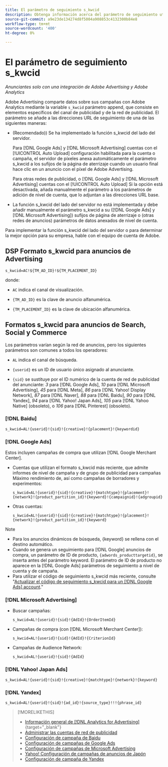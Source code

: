 ```yaml
---
title: El parámetro de seguimiento s_kwcid
description: Obtenga información acerca del parámetro de seguimiento utilizado para compartir datos de publicidad de Adobe con Adobe Analytics.
source-git-commit: a9e23de134274d8f5004a908853c4132300b84e8
workflow-type: tm+mt
source-wordcount: '400'
ht-degree: 0%

---
```


# El parámetro de seguimiento s_kwcid

*Anunciantes solo con una integración de Adobe Advertising y Adobe Analytics*

<!-- Where should this go? It probably belongs in the Analytics integration chapter, but I'll need to fit it in/create context around it/explain more about implementation and how this works.  SPECIFICALLY, I'll need to update the second section that explains when/where to add the code for DSP clients. -->

Adobe Advertising comparte datos sobre sus campañas con Adobe Analytics mediante la variable `s_kwcid` parámetro append, que consiste en elementos específicos del canal de publicidad y de la red de publicidad. El parámetro se añade a las direcciones URL de seguimiento de una de las siguientes maneras:

* (Recomendado)<!--; the only option for Advertising DSP-->) Se ha implementado la función s_kwcid del lado del servidor.

  Para [!DNL Google Ads] y [!DNL Microsoft Advertising] cuentas con el [!UICONTROL Auto Upload] configuración habilitada para la cuenta o campaña, el servidor de píxeles anexa automáticamente el parámetro s_kwcid a los sufijos de la página de aterrizaje cuando un usuario final hace clic en un anuncio <!-- click a search ad or views a display ad --> con el píxel de Adobe Advertising.

  Para otras redes de publicidad, o [!DNL Google Ads] y [!DNL Microsoft Advertising] cuentas con el [!UICONTROL Auto Upload] Si la opción está desactivada, añada manualmente el parámetro a los parámetros de adición de nivel de cuenta, que lo adjuntan a las direcciones URL base.

* <!-- (Search, Social, & Commerce only) -->La función s_kwcid del lado del servidor no está implementada y debe añadir manualmente el parámetro s_kwcid a su ([!DNL Google Ads] y [!DNL Microsoft Advertising]) sufijos de página de aterrizaje o (otras redes de anuncios) parámetros de datos anexados de nivel de cuenta.

Para implementar la función s_kwcid del lado del servidor o para determinar la mejor opción para su empresa, hable con el equipo de cuenta de Adobe.

## DSP Formato s_kwcid para anuncios de Advertising

`s_kwcid=AC!${TM_AD_ID}!${TM_PLACEMENT_ID}`

donde:

* `AC` indica el canal de visualización.

* `{TM_AD_ID}` es la clave de anuncio alfanumérica.

* `{TM_PLACEMENT_ID}` es la clave de ubicación alfanumérica.

## Formatos s_kwcid para anuncios de Search, Social y Commerce

Los parámetros varían según la red de anuncios, pero los siguientes parámetros son comunes a todos los operadores:

* `AL` indica el canal de búsqueda. <!-- what about social/Facebook, and display ads on Google (like Gmail, YouTube)? -->

* `{userid}` es un ID de usuario único asignado al anunciante.

* `{sid}` se sustituye por el ID numérico de la cuenta de red de publicidad del anunciante: *3* para [!DNL Google Ads], *10* para [!DNL Microsoft Advertising], *45* para [!DNL Meta], *86* para [!DNL Yahoo! Display Network], *87* para [!DNL Naver], *88* para [!DNL Baidu], *90* para [!DNL Yandex], *94* para [!DNL Yahoo! Japan Ads], *105* para [!DNL Yahoo Native] (obsoleto), o *106* para [!DNL Pinterest] (obsoleto).

### [!DNL Baidu]

`s_kwcid=AL!{userid}!{sid}!{creative}!{placement}!{keywordid}`

### [!DNL Google Ads]

Estos incluyen campañas de compra que utilizan [!DNL Google Merchant Center].

* Cuentas que utilizan el formato s_kwcid más reciente, que admite informes de nivel de campaña y de grupo de publicidad para campañas Máximo rendimiento de, así como campañas de borradores y experimentos:

  `s_kwcid=AL!{userid}!{sid}!{creative}!{matchtype}!{placement}!{network}!{product_partition_id}!{keyword}!{campaignid}!{adgroupid}`

* Otras cuentas:

  `s_kwcid=AL!{userid}!{sid}!{creative}!{matchtype}!{placement}!{network}!{product_partition_id}!{keyword}`

>[!NOTE]
>
>* Para los anuncios dinámicos de búsqueda, {keyword} se rellena con el destino automático.
>* Cuando se genera un seguimiento para [!DNL Google] anuncios de compra, un parámetro de ID de producto, `{adwords_producttargetid}`, se inserta antes del parámetro keyword. El parámetro de ID de producto no aparece en la [!DNL Google Ads] parámetros de seguimiento a nivel de cuenta y de campaña.
>* Para utilizar el código de seguimiento s_kwcid más reciente, consulte &quot;[Actualizar el código de seguimiento s_kwcid para un [!DNL Google Ads] account](/help/search-social-commerce/campaign-management/accounts/update-skwcid-google.md).&quot;

<!--

### [!DNL Meta]

`s_kwcid=AL!{userid}!{sid}!{{ad.id}}!{{campaign.id}}!{{adset.id}}`

where:

* `{{ad.id}}` is the unique numeric ID for the ad/creative.

* `{{campaign.id}}` is the unique ID for the campaign.

* `{{adset.id}}` is the unique ID for the ad set.

-->

### [!DNL Microsoft Advertising]

* Buscar campañas:

  `s_kwcid=AL!{userid}!{sid}!{AdId}!{OrderItemId}`

* Campañas de compra (con [!DNL Microsoft Merchant Center]):

  `s_kwcid=AL!{userid}!{sid}!{AdId}!{CriterionId}`

* Campañas de Audience Network:

  `s_kwcid=AL!{userid}!{sid}!{AdId}`

### [!DNL Yahoo! Japan Ads]

`s_kwcid=AL!{userid}!{sid}!{creative}!{matchtype}!{network}!{keyword}`

### [!DNL Yandex]

`s_kwcid=AL!{userid}!{sid}!{ad_id}!{source_type}!!!{phrase_id}`

>[!MORELIKETHIS]
>
>* [Información general de [!DNL Analytics for Advertising]](/help/integrations/analytics/overview.md){target="_blank"}
>* [Administrar las cuentas de red de publicidad](/help/search-social-commerce/campaign-management/accounts/ad-network-account-manage.md)
>* [Configuración de campaña de Baidu](/help/search-social-commerce/campaign-management/campaigns/campaign-settings-baidu.md)
>* [Configuración de campañas de Google Ads](/help/search-social-commerce/campaign-management/campaigns/campaign-settings-google.md)
>* [Configuración de campañas de Microsoft Advertising](/help/search-social-commerce/campaign-management/campaigns/campaign-settings-microsoft.md)
>* [Yahoo! Configuración de campañas de anuncios de Japón](/help/search-social-commerce/campaign-management/campaigns/campaign-settings-yahoo-japan.md)
>* [Configuración de campaña de Yandex](/help/search-social-commerce/campaign-management/campaigns/campaign-settings-yandex.md)
